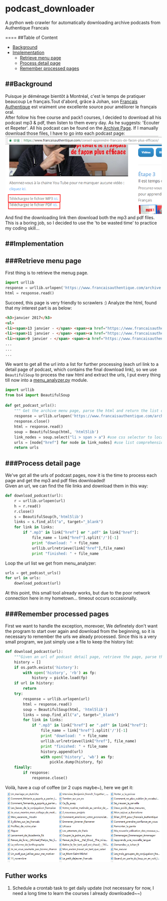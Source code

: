 # podcast_downloader
A python web crawler for automatically downloading archive podcasts from Authentique Francais

====
##Table of Content
* [Background](#background)
* [Implementation](#implementation)
    * [Retrieve menu page](#retrieve-menu-page)
    * [Process detail page](#process-detail-page)
    * [Remember processed pages](#remember-processed-pages)  

##Background
-----
Puisque je déménage bientôt à Montréal, c'est le temps de pratiquer beaucoup Le français.Tout d'abord, grâce à Johan, son [Français Authentique](https://www.francaisauthentique.com) est vraiment une excellente source pour améliorer le français oral.  
After follow his free course and pack1 courses, I decided to download all his podcast mp3 & pdf, then listen to them every day. As he suggests: 'Ecouter et Repeter'. All his podcast can be found on the [Archive Page](https://www.francaisauthentique.com/archive/).
If I manually download those files, I have to go into each podcast page:
![download-page](img/download-page.png)
And find the downloading link then download both the mp3 and pdf files.
This is a boring job, so I decided to use the 'to be wasted time' to practice my coding skill...

##Implementation
-----
###Retrieve menu page  
-----
First thing is to retrieve the menug page.  
```python
import urllib
response = urllib.urlopen('https://www.francaisauthentique.com/archive')
html = response.read()
```
Succeed, this page is very friendly to scrawlers :) Analyze the html, found that my interest part is as below:
```html
<h3>janvier 2017</h3>
<ul>
<li><span>13 janvier - </span> <span><a href="https://www.francaisauthentique.com/conseil-apprendre-francais-de-facon-plus-efficace/">Un conseil pour apprendre le français de façon plus efficace</a></span></li>
<li><span>11 janvier - </span> <span><a href="https://www.francaisauthentique.com/ce-se-ou-ceux/">Ce, se ou ceux ?</a></span></li>
<li><span>9 janvier - </span> <span><a href="https://www.francaisauthentique.com/invention-francaise-velo/">Une invention française : le vélo</a></span></li>
...
...
...
```
We want to get all the url into a list for further processing (each url link to a detail page of podcast, which contains the final download link), so we use 
`BeautifulSoup` to process the raw html and extract the urls, I put every thing till now into a [menu_analyzer.py](./menu_analyzer.py) module.
```python
import urllib
from bs4 import BeautifulSoup

def get_podcast_urls():
    """ Get the archive menu page, parse the html and return the list of podcast urls"""
    response = urllib.urlopen('https://www.francaisauthentique.com/archive/')
    response.close()
    html = response.read()
    soup = BeautifulSoup(html, 'html5lib')
    link_nodes = soup.select("li > span > a") #use css selector to locate our target element
    urls = [node["href"] for node in link_nodes] #use list comprehension to get all urls
    return urls
```
###Process detail page  
-----
We've got all the urls of podcast pages, now it is the time to process each page and get the mp3 and pdf files downloaded!  
Given an url, we can find the file links and download them in this way: 
```python
def download_podcast(url):
    r = urllib.urlopen(url)
    h = r.read()
    r.close()
    s = BeautifulSoup(h,'html5lib')
    links = s.find_all("a", target="_blank")
    for link in links:
        if ".mp3" in link["href"] or ".pdf" in link["href"]:
            file_name = link["href"].split('/')[-1]
            print "download: " + file_name
            urllib.urlretrieve(link["href"],file_name)
            print "finished: " + file_name
```
Loop the url list we get from menu_analyzer:
```python
urls = get_podcast_urls()
for url in urls:
    download_podcast(url)
```
At this point, this small tool already works, but due to the poor network connection here in my hometown... timeout occurs occasionally.  

###Remember processed pages 
---------
First we want to handle the exception, morevoer, We definetely don't want the program to start over again and download from the beginning, 
so it is necessary to remember the urls we aleady processed.
Since this is a very small program, we just simply use a file to keep the history list:
```python
def download_podcast(url):
    """Given an url of podcast detail page, retrieve the page, parse the content and then download mp3 and pdf files"""
    history = []
    if os.path.exists('history'):
        with open('history', 'rb') as fp:
            history = pickle.load(fp)
    if url in history:
        return
    try:
        response = urllib.urlopen(url)
        html = response.read()
        soup = BeautifulSoup(html, 'html5lib')
        links = soup.find_all("a", target="_blank")
        for link in links:
            if ".mp3" in link["href"] or ".pdf" in link["href"]:
                file_name = link["href"].split('/')[-1]
                print "download: " + file_name
                urllib.urlretrieve(link["href"], file_name)
                print "finished: " + file_name
                history.append(url)
                with open('history', 'wb') as fp:
                    pickle.dump(history, fp)
    finally:
        if response:
            response.close()
```
Voilà, have a cup of coffee (or 2 cups maybe~), here we get it:
![result](img/result.png)

Futher works
-------------
1. Schedule a crontab task to get daily update (not necessary for now, I need a long time to learn the courses I already downloaded~~)
